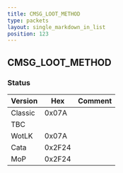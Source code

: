 ```yaml
---
title: CMSG_LOOT_METHOD
type: packets
layout: single_markdown_in_list
position: 123
---
```


## CMSG_LOOT_METHOD

### Status

Version    | Hex        | Comment
---------- | ---------- | ---------- 
Classic    | 0x07A      | 
TBC        |            | 
WotLK      | 0x07A      | 
Cata       | 0x2F24     | 
MoP        | 0x2F24     | 